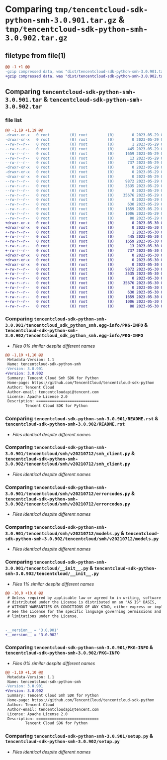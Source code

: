 # Comparing `tmp/tencentcloud-sdk-python-smh-3.0.901.tar.gz` & `tmp/tencentcloud-sdk-python-smh-3.0.902.tar.gz`

## filetype from file(1)

```diff
@@ -1 +1 @@
-gzip compressed data, was "dist/tencentcloud-sdk-python-smh-3.0.901.tar", last modified: Mon May 29 02:34:54 2023, max compression
+gzip compressed data, was "dist/tencentcloud-sdk-python-smh-3.0.902.tar", last modified: Tue May 30 00:30:44 2023, max compression
```

## Comparing `tencentcloud-sdk-python-smh-3.0.901.tar` & `tencentcloud-sdk-python-smh-3.0.902.tar`

### file list

```diff
@@ -1,19 +1,19 @@
-drwxr-xr-x   0 root         (0) root         (0)        0 2023-05-29 02:34:54.000000 tencentcloud-sdk-python-smh-3.0.901/
-drwxr-xr-x   0 root         (0) root         (0)        0 2023-05-29 02:34:54.000000 tencentcloud-sdk-python-smh-3.0.901/tencentcloud_sdk_python_smh.egg-info/
--rw-r--r--   0 root         (0) root         (0)        1 2023-05-29 02:34:54.000000 tencentcloud-sdk-python-smh-3.0.901/tencentcloud_sdk_python_smh.egg-info/dependency_links.txt
--rw-r--r--   0 root         (0) root         (0)      445 2023-05-29 02:34:54.000000 tencentcloud-sdk-python-smh-3.0.901/tencentcloud_sdk_python_smh.egg-info/SOURCES.txt
--rw-r--r--   0 root         (0) root         (0)     1659 2023-05-29 02:34:54.000000 tencentcloud-sdk-python-smh-3.0.901/tencentcloud_sdk_python_smh.egg-info/PKG-INFO
--rw-r--r--   0 root         (0) root         (0)       13 2023-05-29 02:34:54.000000 tencentcloud-sdk-python-smh-3.0.901/tencentcloud_sdk_python_smh.egg-info/top_level.txt
--rw-r--r--   0 root         (0) root         (0)      737 2023-05-29 02:34:54.000000 tencentcloud-sdk-python-smh-3.0.901/README.rst
-drwxr-xr-x   0 root         (0) root         (0)        0 2023-05-29 02:34:54.000000 tencentcloud-sdk-python-smh-3.0.901/tencentcloud/
-drwxr-xr-x   0 root         (0) root         (0)        0 2023-05-29 02:34:54.000000 tencentcloud-sdk-python-smh-3.0.901/tencentcloud/smh/
-drwxr-xr-x   0 root         (0) root         (0)        0 2023-05-29 02:34:54.000000 tencentcloud-sdk-python-smh-3.0.901/tencentcloud/smh/v20210712/
--rw-r--r--   0 root         (0) root         (0)     9872 2023-05-29 02:34:54.000000 tencentcloud-sdk-python-smh-3.0.901/tencentcloud/smh/v20210712/smh_client.py
--rw-r--r--   0 root         (0) root         (0)     3535 2023-05-29 02:34:54.000000 tencentcloud-sdk-python-smh-3.0.901/tencentcloud/smh/v20210712/errorcodes.py
--rw-r--r--   0 root         (0) root         (0)        0 2023-05-29 02:34:54.000000 tencentcloud-sdk-python-smh-3.0.901/tencentcloud/smh/v20210712/__init__.py
--rw-r--r--   0 root         (0) root         (0)    35676 2023-05-29 02:34:54.000000 tencentcloud-sdk-python-smh-3.0.901/tencentcloud/smh/v20210712/models.py
--rw-r--r--   0 root         (0) root         (0)        0 2023-05-29 02:34:54.000000 tencentcloud-sdk-python-smh-3.0.901/tencentcloud/smh/__init__.py
--rw-r--r--   0 root         (0) root         (0)      630 2023-05-29 02:34:54.000000 tencentcloud-sdk-python-smh-3.0.901/tencentcloud/__init__.py
--rw-r--r--   0 root         (0) root         (0)     1659 2023-05-29 02:34:54.000000 tencentcloud-sdk-python-smh-3.0.901/PKG-INFO
--rw-r--r--   0 root         (0) root         (0)     1006 2023-05-29 02:34:54.000000 tencentcloud-sdk-python-smh-3.0.901/setup.py
--rw-r--r--   0 root         (0) root         (0)       88 2023-05-29 02:34:54.000000 tencentcloud-sdk-python-smh-3.0.901/setup.cfg
+drwxr-xr-x   0 root         (0) root         (0)        0 2023-05-30 00:30:44.000000 tencentcloud-sdk-python-smh-3.0.902/
+drwxr-xr-x   0 root         (0) root         (0)        0 2023-05-30 00:30:44.000000 tencentcloud-sdk-python-smh-3.0.902/tencentcloud_sdk_python_smh.egg-info/
+-rw-r--r--   0 root         (0) root         (0)        1 2023-05-30 00:30:44.000000 tencentcloud-sdk-python-smh-3.0.902/tencentcloud_sdk_python_smh.egg-info/dependency_links.txt
+-rw-r--r--   0 root         (0) root         (0)      445 2023-05-30 00:30:44.000000 tencentcloud-sdk-python-smh-3.0.902/tencentcloud_sdk_python_smh.egg-info/SOURCES.txt
+-rw-r--r--   0 root         (0) root         (0)     1659 2023-05-30 00:30:44.000000 tencentcloud-sdk-python-smh-3.0.902/tencentcloud_sdk_python_smh.egg-info/PKG-INFO
+-rw-r--r--   0 root         (0) root         (0)       13 2023-05-30 00:30:44.000000 tencentcloud-sdk-python-smh-3.0.902/tencentcloud_sdk_python_smh.egg-info/top_level.txt
+-rw-r--r--   0 root         (0) root         (0)      737 2023-05-30 00:30:44.000000 tencentcloud-sdk-python-smh-3.0.902/README.rst
+drwxr-xr-x   0 root         (0) root         (0)        0 2023-05-30 00:30:44.000000 tencentcloud-sdk-python-smh-3.0.902/tencentcloud/
+drwxr-xr-x   0 root         (0) root         (0)        0 2023-05-30 00:30:44.000000 tencentcloud-sdk-python-smh-3.0.902/tencentcloud/smh/
+drwxr-xr-x   0 root         (0) root         (0)        0 2023-05-30 00:30:44.000000 tencentcloud-sdk-python-smh-3.0.902/tencentcloud/smh/v20210712/
+-rw-r--r--   0 root         (0) root         (0)     9872 2023-05-30 00:30:44.000000 tencentcloud-sdk-python-smh-3.0.902/tencentcloud/smh/v20210712/smh_client.py
+-rw-r--r--   0 root         (0) root         (0)     3535 2023-05-30 00:30:44.000000 tencentcloud-sdk-python-smh-3.0.902/tencentcloud/smh/v20210712/errorcodes.py
+-rw-r--r--   0 root         (0) root         (0)        0 2023-05-30 00:30:44.000000 tencentcloud-sdk-python-smh-3.0.902/tencentcloud/smh/v20210712/__init__.py
+-rw-r--r--   0 root         (0) root         (0)    35676 2023-05-30 00:30:44.000000 tencentcloud-sdk-python-smh-3.0.902/tencentcloud/smh/v20210712/models.py
+-rw-r--r--   0 root         (0) root         (0)        0 2023-05-30 00:30:44.000000 tencentcloud-sdk-python-smh-3.0.902/tencentcloud/smh/__init__.py
+-rw-r--r--   0 root         (0) root         (0)      630 2023-05-30 00:30:44.000000 tencentcloud-sdk-python-smh-3.0.902/tencentcloud/__init__.py
+-rw-r--r--   0 root         (0) root         (0)     1659 2023-05-30 00:30:44.000000 tencentcloud-sdk-python-smh-3.0.902/PKG-INFO
+-rw-r--r--   0 root         (0) root         (0)     1006 2023-05-30 00:30:44.000000 tencentcloud-sdk-python-smh-3.0.902/setup.py
+-rw-r--r--   0 root         (0) root         (0)       88 2023-05-30 00:30:44.000000 tencentcloud-sdk-python-smh-3.0.902/setup.cfg
```

### Comparing `tencentcloud-sdk-python-smh-3.0.901/tencentcloud_sdk_python_smh.egg-info/PKG-INFO` & `tencentcloud-sdk-python-smh-3.0.902/tencentcloud_sdk_python_smh.egg-info/PKG-INFO`

 * *Files 0% similar despite different names*

```diff
@@ -1,10 +1,10 @@
 Metadata-Version: 1.1
 Name: tencentcloud-sdk-python-smh
-Version: 3.0.901
+Version: 3.0.902
 Summary: Tencent Cloud Smh SDK for Python
 Home-page: https://github.com/TencentCloud/tencentcloud-sdk-python
 Author: Tencent Cloud
 Author-email: tencentcloudapi@tencent.com
 License: Apache License 2.0
 Description: ============================
         Tencent Cloud SDK for Python
```

### Comparing `tencentcloud-sdk-python-smh-3.0.901/README.rst` & `tencentcloud-sdk-python-smh-3.0.902/README.rst`

 * *Files identical despite different names*

### Comparing `tencentcloud-sdk-python-smh-3.0.901/tencentcloud/smh/v20210712/smh_client.py` & `tencentcloud-sdk-python-smh-3.0.902/tencentcloud/smh/v20210712/smh_client.py`

 * *Files identical despite different names*

### Comparing `tencentcloud-sdk-python-smh-3.0.901/tencentcloud/smh/v20210712/errorcodes.py` & `tencentcloud-sdk-python-smh-3.0.902/tencentcloud/smh/v20210712/errorcodes.py`

 * *Files identical despite different names*

### Comparing `tencentcloud-sdk-python-smh-3.0.901/tencentcloud/smh/v20210712/models.py` & `tencentcloud-sdk-python-smh-3.0.902/tencentcloud/smh/v20210712/models.py`

 * *Files identical despite different names*

### Comparing `tencentcloud-sdk-python-smh-3.0.901/tencentcloud/__init__.py` & `tencentcloud-sdk-python-smh-3.0.902/tencentcloud/__init__.py`

 * *Files 1% similar despite different names*

```diff
@@ -10,8 +10,8 @@
 # Unless required by applicable law or agreed to in writing, software
 # distributed under the License is distributed on an "AS IS" BASIS,
 # WITHOUT WARRANTIES OR CONDITIONS OF ANY KIND, either express or implied.
 # See the License for the specific language governing permissions and
 # limitations under the License.
 
 
-__version__ = '3.0.901'
+__version__ = '3.0.902'
```

### Comparing `tencentcloud-sdk-python-smh-3.0.901/PKG-INFO` & `tencentcloud-sdk-python-smh-3.0.902/PKG-INFO`

 * *Files 0% similar despite different names*

```diff
@@ -1,10 +1,10 @@
 Metadata-Version: 1.1
 Name: tencentcloud-sdk-python-smh
-Version: 3.0.901
+Version: 3.0.902
 Summary: Tencent Cloud Smh SDK for Python
 Home-page: https://github.com/TencentCloud/tencentcloud-sdk-python
 Author: Tencent Cloud
 Author-email: tencentcloudapi@tencent.com
 License: Apache License 2.0
 Description: ============================
         Tencent Cloud SDK for Python
```

### Comparing `tencentcloud-sdk-python-smh-3.0.901/setup.py` & `tencentcloud-sdk-python-smh-3.0.902/setup.py`

 * *Files identical despite different names*

